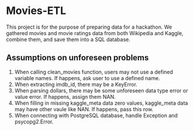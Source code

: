 # Movies-ETL

This project is for the purpose of preparing data for a hackathon. We gathered movies and movie ratings data from both Wikipedia and Kaggle, combine them, and save them into a SQL database.

## Assumptions on unforeseen problems

 1. When calling clean_movies function, users may not use a defined variable names. If happens, ask user to use a defined name.
 2. When extracting imdb_id, there may be a KeyError. 
 3. When parsing dollars, there may be some unforeseen data type error or value error. If happens, assign them NAN.
 4. When filling in missing kaggle_meta data zero values, kaggle_meta data may have other vaule like NAN. If happens, pass this row.
 5. When connecting with PostgreSQL database, handle Exception and psycopg2.Error.

